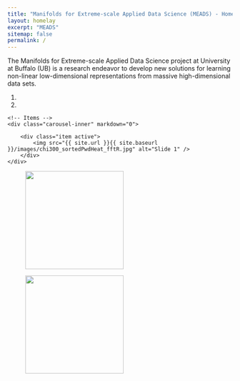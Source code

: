 ```yaml
---
title: "Manifolds for Extreme-scale Applied Data Science (MEADS) - Home"
layout: homelay
excerpt: "MEADS"
sitemap: false
permalink: /
---
```


 
The Manifolds for Extreme-scale Applied Data Science project at University at Buffalo (UB) is a research endeavor to develop new solutions for learning non-linear low-dimensional representations from massive high-dimensional data sets.
<div markdown="0" id="carousel" class="carousel slide" data-ride="carousel" data-interval="5000" data-pause="hover" >
    <!-- Menu -->
    <ol class="carousel-indicators">
        <li data-target="#carousel" data-slide-to="0" class="active"></li>
        <li data-target="#carousel" data-slide-to="1"></li>
    </ol>

    <!-- Items -->
    <div class="carousel-inner" markdown="0">

        <div class="item active">
            <img src="{{ site.url }}{{ site.baseurl }}/images/chi300_sortedPwdHeat_fftR.jpg" alt="Slide 1" />
        </div>
    </div> 
  <!--a class="left carousel-control" href="#carousel" role="button" data-slide="prev">
    <span class="glyphicon glyphicon-chevron-left" aria-hidden="true"></span>
    <span class="sr-only">Previous</span>
  </a>
  <a class="right carousel-control" href="#carousel" role="button" data-slide="next">
    <span class="glyphicon glyphicon-chevron-right" aria-hidden="true"></span>
    <span class="sr-only">Next</span>
  </a-->
</div>

<figure class="fourth">
  <img src="{{ site.url }}{{ site.baseurl }}/images/logopic/Logo_UB.png" style="width: 220px;vspace: 20px">
</figure>
<figure class="fourth">
  <img src="{{ site.url }}{{ site.baseurl }}/images/logopic/Logo_NSF.png" style="width: 220px;vspace: 20px">
</figure>
